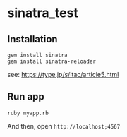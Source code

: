 # sinatra_test
## Installation
```
gem install sinatra
gem install sinatra-reloader
```
see: https://type.jp/s/itac/article5.html

## Run app
```
ruby myapp.rb
```

And then, open `http://localhost;4567`

